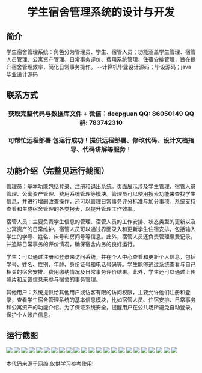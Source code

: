 <p><h1 align="center">学生宿舍管理系统的设计与开发</h1></p>

## 简介
学生宿舍管理系统：角色分为管理员、学生、宿管人员；功能涵盖学生管理、宿管人员管理、公寓资产管理、日常事务评价、费用系统管理、住宿安排管理，旨在提升宿舍管理效率，简化日常事务操作。    --计算机毕业设计源码；毕设源码；java毕业设计源码


## 联系方式
<p><h3 align="center">获取完整代码与数据库文件 + 微信：deepguan QQ: 86050149 QQ群: 783742310</h3></p>
<p><h3 align="center">可帮忙远程部署 包运行成功！提供远程部署、修改代码、设计文档指导、代码讲解等服务！</h3></p>

## 功能介绍（完整见运行截图）
管理员：基本功能包括登录、注册和退出系统。页面展示涉及学生管理、宿管人员管理、公寓资产管理、费用系统管理等模块。管理员可以使用搜索功能来查找学生信息，并进行增删改查操作，还可以管理日常事务评分标准与加分事项。系统支持查看和生成宿舍管理的各类报表，以提升管理工作效率。

宿管人员：主要负责学生信息的管理、宿管人员的工作安排、状态类型的更新以及公寓资产的日常维护。宿管人员可以通过界面录入和更新学生住宿安排，包括输入学生的学号、姓名、床号和房间号等信息。此外，宿管人员还负责管理缴费记录，并追踪日常事务的评价情况，确保宿舍内务的良好运行。

学生：可以通过注册和登录来访问系统，并在个人中心查看和更新个人信息，包括学号、姓名、性别、年龄、身份证号和电话号码等。学生能够通过系统查看与自己相关的宿舍安排、费用缴纳情况及日常事务评价结果。此外，学生还可以通过上传照片和反馈信息来参与宿舍的事务管理。

其他用户：系统提供给其他用户或访客有限的访问权限，主要允许他们注册和登录，查看学生宿舍管理系统的基本信息模块，比如宿管人员、住宿安排、日常事务和公寓资产的功能介绍。为了保证系统安全，提醒用户在公共场所避免自动登录，保护个人账户信息。


## 运行截图
![](img/001.jpg)
![](img/002.jpg)
![](img/003.jpg)
![](img/004.jpg)
![](img/005.jpg)
![](img/006.jpg)
![](img/007.jpg)
![](img/008.jpg)
![](img/009.jpg)
![](img/010.jpg)
![](img/011.jpg)
![](img/012.jpg)
![](img/013.jpg)
![](img/014.jpg)
![](img/015.jpg)
![](img/016.jpg)
![](img/017.jpg)
![](img/018.jpg)
![](img/019.jpg)
![](img/020.jpg)
![](img/021.jpg)
![](img/022.jpg)
![](img/023.jpg)

<p>本代码来源于网络,仅供学习参考使用!</p>
